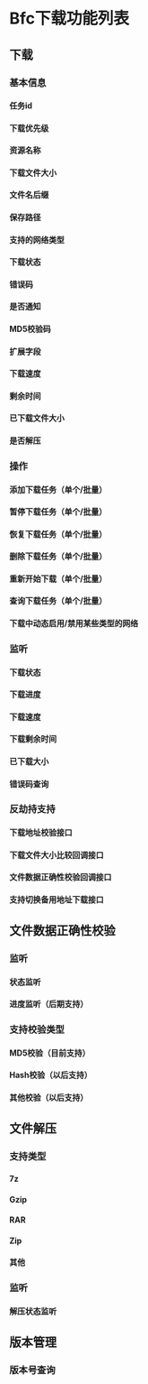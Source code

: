 # Bfc下载功能列表

## 下载

### 基本信息

#### 任务id

#### 下载优先级

#### 资源名称

#### 下载文件大小

#### 文件名后缀  

#### 保存路径

#### 支持的网络类型

#### 下载状态

#### 错误码

#### 是否通知

#### MD5校验码

#### 扩展字段

#### 下载速度

#### 剩余时间

#### 已下载文件大小

#### 是否解压

### 操作

#### 添加下载任务（单个/批量）

#### 暂停下载任务（单个/批量）

#### 恢复下载任务（单个/批量）

#### 删除下载任务（单个/批量）

#### 重新开始下载（单个/批量）

#### 查询下载任务（单个/批量）

#### 下载中动态启用/禁用某些类型的网络

### 监听

#### 下载状态

#### 下载进度

#### 下载速度

#### 下载剩余时间

#### 已下载大小

#### 错误码查询

### 反劫持支持

#### 下载地址校验接口

#### 下载文件大小比较回调接口

#### 文件数据正确性校验回调接口

#### 支持切换备用地址下载接口

## 文件数据正确性校验

### 监听

#### 状态监听

#### 进度监听（后期支持）

### 支持校验类型

#### MD5校验（目前支持）

#### Hash校验（以后支持）

#### 其他校验（以后支持）

## 文件解压

### 支持类型

#### 7z

#### Gzip

#### RAR

#### Zip

#### 其他

### 监听

#### 解压状态监听

## 版本管理

### 版本号查询
